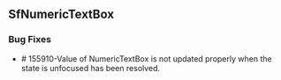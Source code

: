 ## SfNumericTextBox

### Bug Fixes

* \# 155910-Value of NumericTextBox is not updated properly when the state is unfocused has been resolved.


